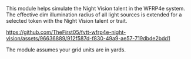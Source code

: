 This module helps simulate the Night Vision talent in the WFRP4e system. The effective dim illumination radius of all light sources is extended for a selected token with the Night Vision talent or trait.

https://github.com/TheFirst05/fvtt-wfrp4e-night-vision/assets/96636889/912f587d-f830-49a9-ae57-719dbde2bdd1

The module assumes your grid units are in yards.
